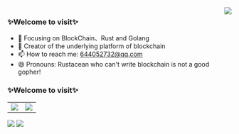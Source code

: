 <!--### Hi there 👋-->
<!--
**captainlee1024/captainlee1024** is a ✨ _special_ ✨ repository because its `README.md` (this file) appears on your GitHub profile.

Here are some ideas to get you started:

- 🔭 I’m currently working on ...
- 🌱 I’m currently learning ...
- 👯 I’m looking to collaborate on ...
- 🤔 I’m looking for help with ...
- 💬 Ask me about ...
- 📫 How to reach me: ...
- 😄 Pronouns: ...
- ⚡ Fun fact: ...
-->
<img align="right" src="https://github-readme-stats.vercel.app/api?username=captainlee1024&show_icons=true&icon_color=0480ef&text_color=75eeb2&bg_color=193549&hide_title=false&title_color=e683d9" />

### ✨Welcome to visit✨
- :orange_book: Focusing on BlockChain、Rust and Golang
- :hammer: Creator of the underlying platform of blockchain
- 📫 How to reach me: 644052732@qq.com
- 😄 Pronouns: Rustacean who can't write blockchain is not a good gopher!
<!--- :ram: Founder the ...-->

### ✨Welcome to visit✨

<table border="0" rules=none>
   <tr>
       <td><img src="https://github-readme-stats.vercel.app/api/top-langs/?username=captainlee1024&layout=compact&hide=VHDL,javascript&langs_count=8"></td>
       <td><img src="https://github-readme-stats.vercel.app/api?username=captainlee1024&count_private=true&show_icons=true&theme=cobalt"></td>
   </tr>
</table>
<div>
       <img src="https://github-readme-stats.vercel.app/api/top-langs/?username=captainlee1024&layout=compact&hide=VHDL,javascript&langs_count=8"></td>
       <img src="https://github-readme-stats.vercel.app/api?username=captainlee1024&count_private=true&show_icons=true&theme=cobalt"></td>
</div>
